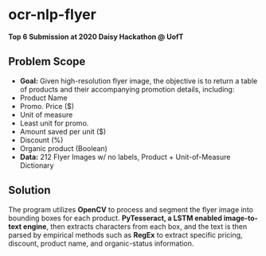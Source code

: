# ocr-nlp-flyer
**Top 6 Submission at 2020 Daisy Hackathon @ UofT**
## Problem Scope
- **Goal:** Given high-resolution flyer image, the objective is to return a table of products and their accompanying promotion details, including:
 - Product Name
 - Promo. Price ($)
 - Unit of measure
 - Least unit for promo.
 - Amount saved per unit ($)
 - Discount (%)
 - Organic product (Boolean)
- **Data:** 212 Flyer Images w/ no labels, Product + Unit-of-Measure Dictionary

## Solution
The program utilizes **OpenCV** to process and segment the flyer image into bounding boxes for each product. **PyTesseract, a LSTM enabled image-to-text engine**, then extracts characters from each box, and the text is then parsed by empirical methods such as **RegEx** to extract specific pricing, discount, product name, and organic-status information.
